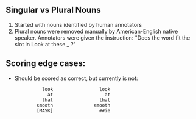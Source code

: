 

## Singular vs Plural Nouns

1. Started with nouns identified by human annotators
2. Plural nouns were removed manually by American-English native speaker. 
Annotators were given the instruction: "Does the word fit the slot in Look at these _ ?"

## Scoring edge cases:

- Should be scored as correct, but currently is not:

                look                 look
                  at                   at
                that                 that
              smooth               smooth
              [MASK]                 ##ie
                                 